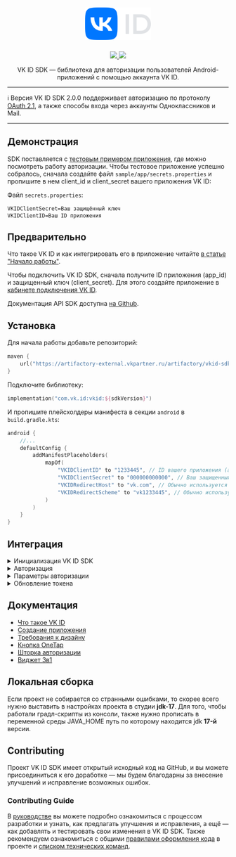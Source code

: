 <div align="center">
  <h1 align="center">
    <img src="logo.svg" width="150" alt="VK ID SDK Logo">
  </h1>
  <p align="center">
    <a href="LICENSE">
      <img src="https://img.shields.io/npm/l/@vkid/sdk?maxAge=3600">
    </a>
    <a href="https://artifactory-external.vkpartner.ru/ui/native/vkid-sdk-android/com/vk/id/">
        <img src="https://img.shields.io/maven-metadata/v?metadataUrl=https%3A%2F%2Fartifactory-external.vkpartner.ru%2Fartifactory%2Fvkid-sdk-android%2Fcom%2Fvk%2Fid%2Fvkid%2Fmaven-metadata.xml"/>
    </a>
  </p>
  <p align="center">
    VK ID SDK — библиотека для авторизации пользователей Android-приложений с помощью аккаунта VK ID.
  </p>
</div>

---

:information_source: Версия VK ID SDK 2.0.0 поддерживает авторизацию по
протоколу [OAuth 2.1](https://datatracker.ietf.org/doc/html/draft-ietf-oauth-v2-1-10), а также способы входа через аккаунты Одноклассников и Mail.

---

## Демонстрация

SDK поставляется с [тестовым примером приложения](sample/app), где можно посмотреть работу авторизации.
Чтобы тестовое приложение успешно собралось, сначала создайте файл `sample/app/secrets.properties` и пропишите в нем client_id и client_secret вашего
приложения VK ID:

Файл `secrets.properties`:

```
VKIDClientSecret=Ваш защищённый ключ
VKIDClientID=Ваш ID приложения
```

## Предварительно

Что такое VK ID и как интегрировать его в приложение
читайте [в статье "Начало работы"](https://id.vk.com/about/business/go/docs/ru/vkid/latest/vk-id/connection/android/install).

Чтобы подключить VK ID SDK, сначала получите ID приложения (app_id) и защищенный ключ (client_secret). Для этого создайте приложение
в [кабинете подключения VK ID](https://id.vk.com/business/go).

Документация API SDK доступна [на Github](https://vkcom.github.io/vkid-android-sdk/).

## Установка

Для начала работы добавьте репозиторий:

```kotlin
maven {
    url("https://artifactory-external.vkpartner.ru/artifactory/vkid-sdk-android/")
}
```

Подключите библиотеку:

```kotlin
implementation("com.vk.id:vkid:${sdkVersion}")
```

И пропишите плейсхолдеры манифеста в секции `android` в `build.gradle.kts`:

```kotlin
android {
    //...
    defaultConfig {
        addManifestPlaceholders(
            mapOf(
                "VKIDClientID" to "1233445", // ID вашего приложения (app_id).
                "VKIDClientSecret" to "000000000000", // Ваш защищенный ключ (client_secret).
                "VKIDRedirectHost" to "vk.com", // Обычно используется vk.com.
                "VKIDRedirectScheme" to "vk1233445", // Обычно используется vk{ID приложения}.
            )
        )
    }
}
```

## Интеграция

<details>
<summary>Инициализация VK ID SDK</summary>
Инициализируйте работу VK ID SDK через объект `VKID`.

```kotlin
// В Application
fun onCreate() {
    super.onCreate()
    VKID.init(this)
}
```
</details>
<details>
<summary>Авторизация</summary>
Результат авторизации передается в коллбэк `VKIDAuthCallback`, поэтому его нужно объявить:

```kotlin
private val vkAuthCallback = object : VKIDAuthCallback {
    override fun onAuth(accessToken: AccessToken) {     
        val token = accessToken.token
        //...
    }

    override fun onFail(fail: VKIDAuthFail) {
        when (fail) {
            is VKIDAuthFail.Canceled -> { /*...*/ }
            else -> {
                //...
            }
        }
    }

}

```
Авторизация запускается с помощью метода authorize(), у которого есть два варианта вызова:
```kotlin
viewModelScope.launch {
    VKID.instance.authorize(vkAuthCallback)
}
```

или с передачей LifecycleOwner:

```kotlin
VKID.instance.authorize(this@MainActivity, vkAuthCallback) // Первый параметр LifecycleOwner, например активити.
```
</details>

<details>
<summary>Параметры aвторизации</summary>

Вы можете передать дополнительные параметры авторизации с помощью вспомогаельной билдер-функции:

```kotlin
VKID.instance.authorize(
    callback = vkAuthCallback,
    params = VKIDAuthParams {
        scopes = setOf("status", "email")
    }
)
```
</details>

<details>
<summary>Обновление токена</summary>

Токен живет ограниченное количество времени, при получении ошибки от апи обновите его:

```kotlin
viewModelScope.launch {
    VKID.instance.refreshToken(
        callback = object : VKIDRefreshTokenCallback {
            override fun onSuccess(token: AccessToken) {
                // Использование token
            }
            override fun onFail(fail: VKIDRefreshTokenFail) {
                when (fail) {
                    is FailedApiCall -> fail.description // Использование текста ошибки
                    is RefreshTokenExpired -> fail // Это означает, что нужно пройти авторизацию заново
                    is Unauthorized -> fail // Пользователь понимает, что сначала нужно авторизоваться
                }
            }
        }
    )
}
```

Также есть версия с передачей LifecycleOwner:

```kotlin
VKID.instance.refreshToken(
    lifecycleOwner = MainActivity@ this,
    callback = ... // такой же, как в suspend версии
)
```
</details>

## Документация

- [Что такое VK ID](https://id.vk.com/about/business/go/docs/ru/vkid/latest/vk-id/intro/start-page)
- [Создание приложения](https://id.vk.com/about/business/go/docs/ru/vkid/latest/vk-id/connection/create-application)
- [Требования к дизайну](https://id.vk.com/about/business/go/docs/ru/vkid/latest/vk-id/connection/guidelines/design-rules-oauth)
- [Кнопка OneTap](https://id.vk.com/about/business/go/docs/ru/vkid/latest/vk-id/connection/elements/onetap-button/onetap-android)
- [Шторка авторизации](https://id.vk.com/about/business/go/docs/ru/vkid/latest/vk-id/connection/elements/onetap-drawer/floating-onetap-android)
- [Виджет 3в1](https://id.vk.com/about/business/go/docs/ru/vkid/latest/vk-id/connection/elements/widget-3-1/three-in-one-android)

## Локальная сборка

Если проект не собирается со странными ошибками, то скореe всего нужно выставить в настройках проекта в студии **jdk-17**. Для того, чтобы работали
градл-скрипты из консоли, также нужно прописать в переменной среды JAVA_HOME путь по которому находится jdk **17-й** версии.

## Contributing

Проект VK ID SDK имеет открытый исходный код на GitHub, и вы можете присоединиться к его доработке — мы будем благодарны за внесение улучшений и
исправление возможных ошибок.

### Contributing Guide

В [руководстве](CONTRIBUTING.md) вы можете подробно ознакомиться с процессом разработки и узнать, как предлагать улучшения и исправления, а ещё — как
добавлять и тестировать свои изменения в VK ID SDK.
Также рекомендуем ознакомиться с общими [правилами оформления кода](CODE_STYLE.md) в проекте и [списком технических команд](TECHNICAL_COMMANDS.md).
